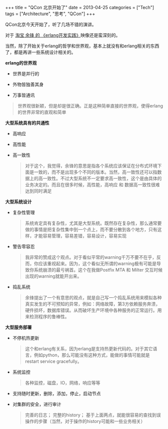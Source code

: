 +++
title = "QCon 北京开始了"
date = 2013-04-25
categories = ["Tech"]
tags = ["Architecture", "思考", "QCon"]
+++

QCon北京今天开始了，听了几场不错的演讲。

对于 [淘宝 余锋 的 《erlang开发实践》][1]映像还是蛮深刻的。

当然，除了开始关于erlang的哲学和世界观，基本上就没有和erlang相关的东西了，都是再讲一些系统设计相关的。

**erlang的世界观**

- 世界是并行的

- 外物皆独善其身

- 万事皆通讯

>世界观很新颖，但是却是很正确。正是这种简单直接的世界观，使得erlang的世界非常的直观和简单



**大型系统具有的共通性**


- 高响应

- 高性能

- 高一致性

    >对于这个，我觉得，余锋的意思是指各个系统应该保证在分布式环境下面是一致的，而不是出现多个不同的版本。当然，高一致性还可以指数据上的高一致性。不过大型系统不一定要求高一致性，这个是由具体的业务决定的。而且在很多时候，高性能，高响应 和 数据高一致性很难达到同时满足


**大型系统设计**


- 复杂性管理

    > 系统肯定具有复杂性，尤其是大型系统。既然存在复杂性，那么通常要做的事情是把复杂性集中到一个点上，而不要分散到各个地方，只有这样，才能容易管理，容易差错，容易设计，容易实现


- 警告零容忍
    
    > 我非常的赞成这个观点。对于看似平常的warning千万不要不在乎，反而，你应该重视起来。因为，这个看似无所谓的warning极有可能是导致你系统崩溃的最亏祸首。这个在我做Postfix MTA 和 Milter 交互时候出现的warning就能开出来。

- 捣乱系统

    > 余锋提出了一个有意思的观点，就是自己写一个捣乱系统用来模拟各种真实发生的不可预知的异常，例如：网络故障，第3方依赖服务奔溃，硬件损坏，数据库错误。从而破坏生产环境中各种服务的正常运行。用来检测程序的鲁棒性。


**大型服务部署**

- 不停机热更新

    > 这个和erlang有关系，因为erlang是支持热更新代码的。对于其它语言，例如python，那么可能没有这种方式，能做的事情可能就是 restart service gracefully。

- 系统监控

    > 各种监控，磁盘，IO，网络，响应等等

- 支持随时更新，删除，添加，停止，启动节点

- 对集群的安全，进行审计

    > 完善的日志；
    > 完整的history；
    > 基于上面两点，就能很容易的查找到误操作的步骤（当然，对于操作的history可能和一些业务相关）

  [1]: http://www.qconbeijing.com/speaker.php?id=144
